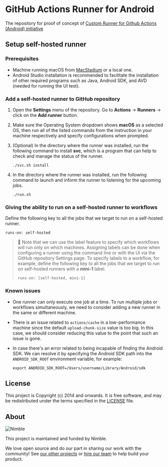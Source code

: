 # GitHub Actions Runner for Android

The repository for proof of concept of [Custom Runner for Github Actions (Android) initiative][initiative]

[initiative]: https://www.notion.so/nimblehq/Custom-Runner-for-Github-Actions-Android-bb4c0b6310184e44afe9b3bea0989a57?d=72eb950e-33be-482b-8e17-40c92023073d

## Setup self-hosted runner

### Prerequisites

- Machine running macOS from [MacStadium] or a local one.
- Android Studio installation is recommended to facilitate the installation of other required programs such as Java, Android SDK, and AVD (needed for running the UI test).

[MacStadium]: https://www.macstadium.com/

### Add a self-hosted runner to GitHub repository

1. Open the **Settings** menu of the repository. Go to **Actions** -> **Runners** -> click on the **Add runner** button.
2. Make sure the Operating System dropdown shows **macOS** as a selected OS, then run all of the listed commands from the instruction in your machine respectively and specify configurations when prompted.
3. (Optional) In the directory where the runner was installed, run the following command to install **svc**, which is a program that can help to check and manage the status of the runner.

   ```
   ./svc.sh install
   ```

4. In the directory where the runner was installed, run the following command to launch and inform the runner to listening for the upcoming jobs.

   ```
   ./run.sh
   ```

### Giving the ability to run on a self-hosted runner to workflows

Define the following key to all the jobs that we target to run on a self-hosted runner.

```
runs-on: self-hosted
```

> 📓 Note that we can use the label feature to specify which workflows will run only on which machines. Assigning labels can be done when configuring a runner using the command line or with the UI via the GitHub repository Settings page. To specify labels to a workflow, for example, define the following key to all the jobs that we target to run on self-hosted runners with a **mini-1** label.
>
> ```
> runs-on: [self-hosted, mini-1]
> ```

### Known issues

- One runner can only execute one job at a time. To run multiple jobs or workflows simultaneously, we need to consider adding a new runner in the same or different machine.
- There is an issue related to `actions/cache` in a low-performance machine since the default `upload-chunk-size` value is too big. In this case, we should consider reducing this value to the point that such an issue is gone.
- In case there's an error related to being incapable of finding the Android SDK. We can resolve it by specifying the Android SDK path into the `ANDROID_SDK_ROOT` environment variable, for example:

  ```
  export ANDROID_SDK_ROOT=/Users/username/Library/Android/sdk
  ```

## License

This project is Copyright (c) 2014 and onwards. It is free software,
and may be redistributed under the terms specified in the [LICENSE] file.

[LICENSE]: /LICENSE

## About

![Nimble](https://assets.nimblehq.co/logo/dark/logo-dark-text-160.png)

This project is maintained and funded by Nimble.

We love open source and do our part in sharing our work with the community!
See [our other projects][community] or [hire our team][hire] to help build your product.

[community]: https://github.com/nimblehq
[hire]: https://nimblehq.co/
